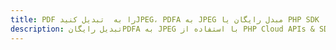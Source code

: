 ---title: PDF را به  تبدیل کنیدJPEG، PDFA به JPEG مبدل رایگان یا PHP SDKdescription: تبدیل رایگانPDFA به JPEG با استفاده از PHP Cloud APIs & SDK همچنین اسناد PDF را در Cloud ایجاد، ویرایش و رندر کنید.---